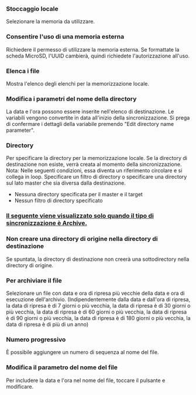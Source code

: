 ### Stoccaggio locale

Selezionare la memoria da utilizzare.

### Consentire l'uso di una memoria esterna

Richiedere il permesso di utilizzare la memoria esterna. Se formattate la scheda MicroSD, l'UUID cambierà, quindi richiedete l'autorizzazione all'uso.

### Elenca i file

Mostra l'elenco degli elenchi per la memorizzazione locale. 

### Modifica i parametri del nome della directory

La data e l'ora possono essere inserite nell'elenco di destinazione. Le variabili vengono convertite in data all'inizio della sincronizzazione. Si prega di confermare i dettagli della variabile premendo "Edit directory name parameter".

### Directory

Per specificare la directory per la memorizzazione locale. Se la directory di destinazione non esiste, verrà creata al momento della sincronizzazione.
Nota: Nelle seguenti condizioni, essa diventa un riferimento circolare e si collega in loop. Specificare un filtro di directory o specificare una directory sul lato master che sia diversa dalla destinazione.

- Nessuna directory specificata per il master e il target
- Nessun filtro di directory specificato

### <u>Il seguente viene visualizzato solo quando il tipo di sincronizzazione è Archive.</u>

### Non creare una directory di origine nella directory di destinazione

Se spuntata, la directory di destinazione non creerà una sottodirectory nella directory di origine.

### Per archiviare il file

Selezionare un file con data e ora di ripresa più vecchie della data e ora di esecuzione dell'archivio. (Indipendentemente dalla data e dall'ora di ripresa, la data di ripresa è di 7 giorni o più vecchia, la data di ripresa è di 30 giorni o più vecchia, la data di ripresa è di 60 giorni o più vecchia, la data di ripresa è di 90 giorni o più vecchia, la data di ripresa è di 180 giorni o più vecchia, la data di ripresa è di più di un anno)

### Numero progressivo

È possibile aggiungere un numero di sequenza al nome del file.

### Modifica il parametro del nome del file

Per includere la data e l'ora nel nome del file, toccare il pulsante e modificare.
